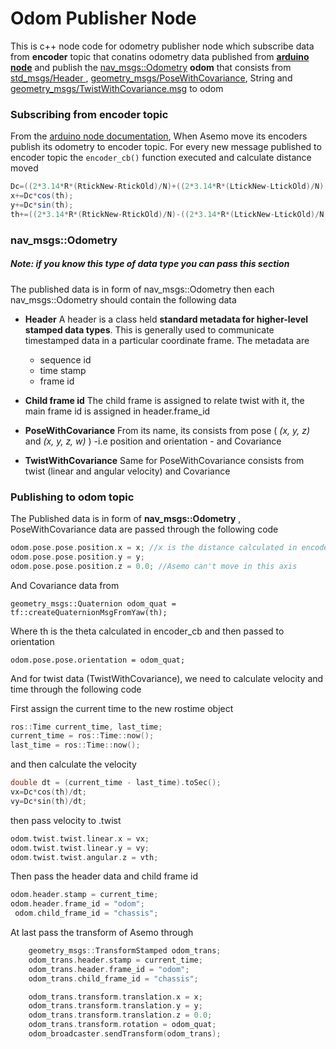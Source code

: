 # Odom Publisher Node
This is c++ node code for odometry publisher node which subscribe data from **encoder** topic that conatins odometry data published from **[arduino node](../../Arduino/DC_ROS)** and publish the  [nav_msgs::Odometry](http://docs.ros.org/melodic/api/nav_msgs/html/msg/Odometry.html) **odom** that consists from [std_msgs/Header ](http://docs.ros.org/melodic/api/std_msgs/html/msg/Header.html) ,  [ geometry_msgs/PoseWithCovariance](http://docs.ros.org/melodic/api/geometry_msgs/html/msg/PoseWithCovariance.html), String and [geometry_msgs/TwistWithCovariance.msg](http://docs.ros.org/melodic/api/geometry_msgs/html/msg/TwistWithCovariance.html) to odom

### Subscribing from encoder topic
From the [arduino node documentation](../../Arduino/DC_ROS), When Asemo move its encoders publish its odometry to encoder topic. For every new message published to encoder topic the `encoder_cb()` function executed and calculate distance moved

```java
Dc=((2*3.14*R*(RtickNew-RtickOld)/N)+((2*3.14*R*(LtickNew-LtickOld)/N)))/2; //distance 
x+=Dc*cos(th);
y+=Dc*sin(th);
th+=((2*3.14*R*(RtickNew-RtickOld)/N)-((2*3.14*R*(LtickNew-LtickOld)/N)))/L; //angle 
```

### nav_msgs::Odometry 

##### Note: if you know this type of data type you can pass this section

The published data is in form of nav_msgs::Odometry then each nav_msgs::Odometry should contain the following data
* **Header**
    A header is a class held **standard metadata for higher-level stamped data types**. This is generally used to communicate timestamped data in a particular coordinate frame. The metadata are 
    * sequence id
    * time stamp
    * frame id
* **Child frame id**
  The child frame is assigned to relate twist with it, the main frame id is assigned in header.frame_id

* **PoseWithCovariance**
  From its name, its consists from pose ( *(x, y, z)* and *(x, y, z, w)* )  -i.e position and orientation - and Covariance 

* **TwistWithCovariance**
  Same for PoseWithCovariance consists from twist (linear and angular velocity) and Covariance

### Publishing to odom topic
The Published data is in form of **nav_msgs::Odometry** , PoseWithCovariance data are passed through the following code
```c
odom.pose.pose.position.x = x; //x is the distance calculated in encoder_cb
odom.pose.pose.position.y = y;
odom.pose.pose.position.z = 0.0; //Asemo can't move in this axis
```
And Covariance data from
    
    geometry_msgs::Quaternion odom_quat = tf::createQuaternionMsgFromYaw(th);
Where th is the theta calculated in encoder_cb and then passed to orientation
        
    odom.pose.pose.orientation = odom_quat;
And for twist data (TwistWithCovariance), we need to calculate velocity and time through the following code

First assign the current time to the new rostime object
```c
ros::Time current_time, last_time;
current_time = ros::Time::now();
last_time = ros::Time::now();
```
and then calculate the velocity
```c
double dt = (current_time - last_time).toSec();
vx=Dc*cos(th)/dt;
vy=Dc*sin(th)/dt;
```
then pass velocity to .twist
```c
odom.twist.twist.linear.x = vx;
odom.twist.twist.linear.y = vy;
odom.twist.twist.angular.z = vth;
```
Then pass the header data and child frame id
```c
odom.header.stamp = current_time;
odom.header.frame_id = "odom";
 odom.child_frame_id = "chassis";
```
At last pass the transform of Asemo through

```c
    geometry_msgs::TransformStamped odom_trans;
    odom_trans.header.stamp = current_time;
    odom_trans.header.frame_id = "odom";
    odom_trans.child_frame_id = "chassis";

    odom_trans.transform.translation.x = x;
    odom_trans.transform.translation.y = y;
    odom_trans.transform.translation.z = 0.0;
    odom_trans.transform.rotation = odom_quat;
    odom_broadcaster.sendTransform(odom_trans);
```




